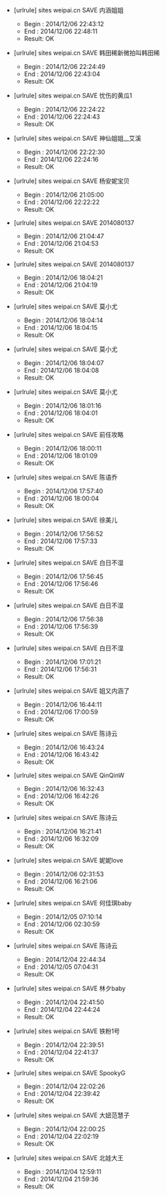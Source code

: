 * [urlrule] sites weipai.cn SAVE 内涵姐姐

    * Begin : 2014/12/06 22:43:12
    * End   : 2014/12/06 22:48:11
    * Result: OK

* [urlrule] sites weipai.cn SAVE 韩田稀新微拍叫韩田稀

    * Begin : 2014/12/06 22:24:49
    * End   : 2014/12/06 22:43:04
    * Result: OK

* [urlrule] sites weipai.cn SAVE 忧伤的黄瓜1

    * Begin : 2014/12/06 22:24:22
    * End   : 2014/12/06 22:24:43
    * Result: OK

* [urlrule] sites weipai.cn SAVE 神仙姐姐__艾溪

    * Begin : 2014/12/06 22:22:30
    * End   : 2014/12/06 22:24:16
    * Result: OK

* [urlrule] sites weipai.cn SAVE 杨安妮宝贝

    * Begin : 2014/12/06 21:05:00
    * End   : 2014/12/06 22:22:22
    * Result: OK

* [urlrule] sites weipai.cn SAVE 2014080137

    * Begin : 2014/12/06 21:04:47
    * End   : 2014/12/06 21:04:53
    * Result: OK

* [urlrule] sites weipai.cn SAVE 2014080137

    * Begin : 2014/12/06 18:04:21
    * End   : 2014/12/06 21:04:19
    * Result: OK

* [urlrule] sites weipai.cn SAVE 莫小尤

    * Begin : 2014/12/06 18:04:14
    * End   : 2014/12/06 18:04:15
    * Result: OK

* [urlrule] sites weipai.cn SAVE 莫小尤

    * Begin : 2014/12/06 18:04:07
    * End   : 2014/12/06 18:04:08
    * Result: OK

* [urlrule] sites weipai.cn SAVE 莫小尤

    * Begin : 2014/12/06 18:01:16
    * End   : 2014/12/06 18:04:01
    * Result: OK

* [urlrule] sites weipai.cn SAVE 前任攻略

    * Begin : 2014/12/06 18:00:11
    * End   : 2014/12/06 18:01:09
    * Result: OK

* [urlrule] sites weipai.cn SAVE 陈语乔

    * Begin : 2014/12/06 17:57:40
    * End   : 2014/12/06 18:00:04
    * Result: OK

* [urlrule] sites weipai.cn SAVE 徐美儿

    * Begin : 2014/12/06 17:56:52
    * End   : 2014/12/06 17:57:33
    * Result: OK

* [urlrule] sites weipai.cn SAVE 白日不湿

    * Begin : 2014/12/06 17:56:45
    * End   : 2014/12/06 17:56:46
    * Result: OK

* [urlrule] sites weipai.cn SAVE 白日不湿

    * Begin : 2014/12/06 17:56:38
    * End   : 2014/12/06 17:56:39
    * Result: OK

* [urlrule] sites weipai.cn SAVE 白日不湿

    * Begin : 2014/12/06 17:01:21
    * End   : 2014/12/06 17:56:31
    * Result: OK

* [urlrule] sites weipai.cn SAVE 姐又内涵了

    * Begin : 2014/12/06 16:44:11
    * End   : 2014/12/06 17:00:59
    * Result: OK

* [urlrule] sites weipai.cn SAVE 陈诗云

    * Begin : 2014/12/06 16:43:24
    * End   : 2014/12/06 16:43:42
    * Result: OK

* [urlrule] sites weipai.cn SAVE QinQinW

    * Begin : 2014/12/06 16:32:43
    * End   : 2014/12/06 16:42:26
    * Result: OK

* [urlrule] sites weipai.cn SAVE 陈诗云

    * Begin : 2014/12/06 16:21:41
    * End   : 2014/12/06 16:32:09
    * Result: OK

* [urlrule] sites weipai.cn SAVE 妮妮love

    * Begin : 2014/12/06 02:31:53
    * End   : 2014/12/06 16:21:06
    * Result: OK

* [urlrule] sites weipai.cn SAVE 何佳琪baby

    * Begin : 2014/12/05 07:10:14
    * End   : 2014/12/06 02:30:59
    * Result: OK

* [urlrule] sites weipai.cn SAVE 陈诗云

    * Begin : 2014/12/04 22:44:34
    * End   : 2014/12/05 07:04:31
    * Result: OK

* [urlrule] sites weipai.cn SAVE 林夕baby

    * Begin : 2014/12/04 22:41:50
    * End   : 2014/12/04 22:44:24
    * Result: OK

* [urlrule] sites weipai.cn SAVE 铁粉1号

    * Begin : 2014/12/04 22:39:51
    * End   : 2014/12/04 22:41:37
    * Result: OK

* [urlrule] sites weipai.cn SAVE SpookyG

    * Begin : 2014/12/04 22:02:26
    * End   : 2014/12/04 22:39:42
    * Result: OK

* [urlrule] sites weipai.cn SAVE 大妞范慧子

    * Begin : 2014/12/04 22:00:25
    * End   : 2014/12/04 22:02:19
    * Result: OK

* [urlrule] sites weipai.cn SAVE 北娃大王

    * Begin : 2014/12/04 12:59:11
    * End   : 2014/12/04 21:59:36
    * Result: OK


